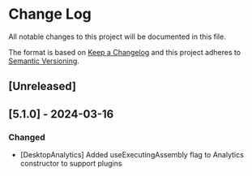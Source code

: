 # Change Log

All notable changes to this project will be documented in this file.

The format is based on [Keep a Changelog](http://keepachangelog.com/)
and this project adheres to [Semantic Versioning](http://semver.org/).

<!-- Available types of changes:
### Added
### Changed
### Fixed
### Deprecated
### Removed
### Security
-->

## [Unreleased]

## [5.1.0] - 2024-03-16

### Changed

- [DesktopAnalytics] Added useExecutingAssembly flag to Analytics constructor to support plugins
